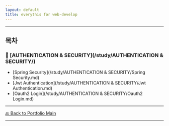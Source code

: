 ```yaml
---
layout: default
title: everythis for web-develop
---
```



---

## 목차

### 🔗 [AUTHENTICATION & SECURITY](/study/AUTHENTICATION & SECURITY/)

- [Spring Security](/study/AUTHENTICATION & SECURITY/Spring Security.md)
- [Jwt Authentication](/study/AUTHENTICATION & SECURITY/Jwt Authentication.md)
- [Oauth2 Login](/study/AUTHENTICATION & SECURITY/Oauth2 Login.md)

---
[🔙 Back to Portfolio Main](../index.md)

---
